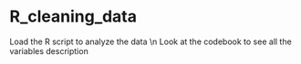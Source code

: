 # R_cleaning_data

Load the R script to analyze the data \n
Look at the codebook to see all the variables description
